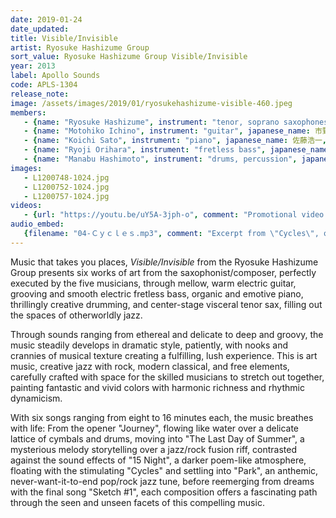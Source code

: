 ```yaml
---
date: 2019-01-24
date_updated: 
title: Visible/Invisible
artist: Ryosuke Hashizume Group
sort_value: Ryosuke Hashizume Group Visible/Invisible
year: 2013
label: Apollo Sounds
code: APLS-1304
release_note: 
image: /assets/images/2019/01/ryosukehashizume-visible-460.jpeg
members:
   - {name: "Ryosuke Hashizume", instrument: "tenor, soprano saxophones", japanese_name: 橋爪亮督, url: "http://www.ryohashizume.com/"}
   - {name: "Motohiko Ichino", instrument: "guitar", japanese_name: 市野元彦, url: "https://motohikoichino.com/"}
   - {name: "Koichi Sato", instrument: "piano", japanese_name: 佐藤浩一, url: "https://koichisato.com/"}
   - {name: "Ryoji Orihara", instrument: "fretless bass", japanese_name: 織原良次, url: "https://www.ryojiorihara.com/"}
   - {name: "Manabu Hashimoto", instrument: "drums, percussion", japanese_name: 橋本学, url: "http://mh-ob.blogspot.com/"}   
images: 
   - L1200748-1024.jpg
   - L1200752-1024.jpg
   - L1200757-1024.jpg
videos: 
   - {url: "https://youtu.be/uY5A-3jph-o", comment: "Promotional video for this album"}
audio_embed:
   {filename: "04-Ｃｙｃｌｅｓ.mp3", comment: "Excerpt from \"Cycles\", one of the tunes on this album:"}
---
```

Music that takes you places, *Visible/Invisible* from the Ryosuke Hashizume Group presents six works of art from the saxophonist/composer, perfectly executed by the five musicians, through mellow, warm electric guitar, grooving and smooth electric fretless bass, organic and emotive piano, thrillingly creative drumming, and center-stage visceral tenor sax, filling out the spaces of otherworldly jazz.

Through sounds ranging from ethereal and delicate to deep and groovy, the music steadily develops in dramatic style, patiently, with nooks and crannies of musical texture creating a fulfilling, lush experience. This is art music, creative jazz with rock, modern classical, and free elements, carefully crafted with space for the skilled musicians to stretch out together, painting fantastic and vivid colors with harmonic richness and rhythmic dynamicism.

With six songs ranging from eight to 16 minutes each, the music breathes with life: From the opener "Journey", flowing like water over a delicate lattice of cymbals and drums, moving into "The Last Day of Summer", a mysterious melody storytelling over a jazz/rock fusion riff, contrasted against the sound effects of "15 Night", a darker poem-like atmosphere, floating with the stimulating "Cycles" and settling into "Park", an anthemic, never-want-it-to-end pop/rock jazz tune, before reemerging from dreams with the final song "Sketch #1", each composition offers a fascinating path through the seen and unseen facets of this compelling music.

